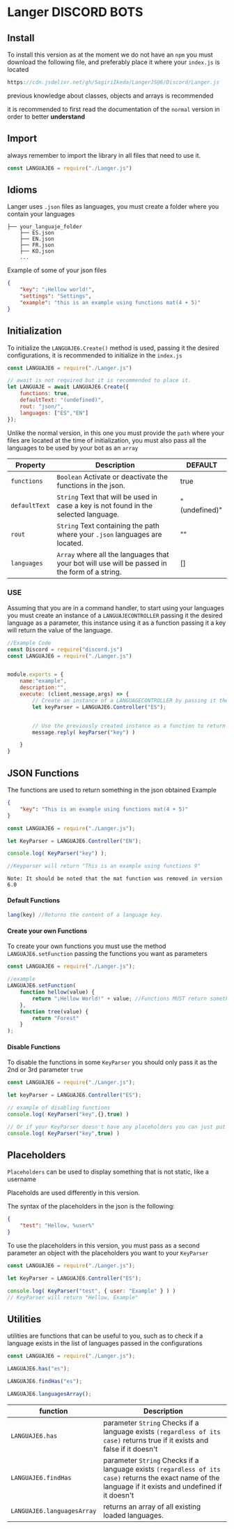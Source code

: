# Langer DISCORD BOTS

## Install

To install this version as at the moment we do not have an `npm` you must download the following file, and preferably place it where your `index.js` is located

```js
https://cdn.jsdelivr.net/gh/SagiriIkeda/LangerJS@6/Discord/Langer.js
```
previous knowledge about classes, objects and arrays is recommended

it is recommended to first read the documentation of the `normal` version in order to better **understand**

## Import 

always remember to import the library in all files that need to use it.

```js
const LANGUAJE6 = require("./Langer.js")
```

## Idioms

Langer uses `.json` files as languages, you must create a folder where you contain your languages

```
├── your_languaje_folder
    ├── ES.json
    ├── EN.json
    ├── FR.json
    ├── KO.json
    ...
```

Example of some of your json files

```json
{
    "key": "¡Hellow world!",
    "settings": "Settings",
    "example": "this is an example using functions mat(4 + 5)"
}
```

## Initialization

To initialize the `LANGUAJE6.Create()` method is used, passing it the desired configurations, it is recommended to initialize in the `index.js`

```js
const LANGUAJE6 = require("./Langer.js")

// await is not required but it is recommended to place it.
let LANGUAJE = await LANGUAJE6.Create({
    functions: true,
    defaultText: "(undefined)",
    rout: "json/",
    languages: ["ES","EN"]
});
```

Unlike the normal version, in this one you must provide the `path` where your files are located at the time of initialization, you must also pass all the languages to be used by your bot as an `array`

| Property | Description | DEFAULT |
|---|---|---|
| `functions` | `Boolean` Activate or deactivate the functions in the json. | true |
| `defaultText` | `String` Text that will be used in case a key is not found in the selected language. | "(undefined)" |
| `rout` | `String` Text containing the path where your `.json` languages are located. | "" |
| `languages` | `Array` where all the languages that your bot will use will be passed in the form of a string. | [] |

### USE

Assuming that you are in a command handler, to start using your languages you must create an instance of a `LANGUAJECONTROLLER` passing it the desired language as a parameter, this instance using it as a function passing it a key will return the value of the language.

```js
//Example Code
const Discord = require("discord.js")
const LANGUAJE6 = require("./Langer.js")


module.exports = {
    name:"example",
    description:"",
    execute: (client,message,args) => {
        // Create an instance of a LANGUAGECONTROLLER by passing it the language to use.
        let keyParser = LANGUAJE6.Controller("ES");


        // Use the previously created instance as a function to return the content of its key.
        message.reply( keyParser("key") )

    }
}

```

## JSON Functions 

The functions are used to return something in the json obtained Example

```json
{
    "key": "This is an example using functions mat(4 + 5)"
}
```

```js
const LANGUAJE6 = require("./Langer.js");

let KeyParser = LANGUAJE6.Controller("EN");

console.log( KeyParser("key") );

//Keyparser will return "This is an example using functions 9"

```

`Note: It should be noted that the mat function was removed in version 6.0`

#### Default Functions 

```js
lang(key) //Returns the content of a language key.
```

#### Create your own Functions

To create your own functions you must use the method `LANGUAJE6.setFunction` passing the functions you want as parameters

```js
const LANGUAJE6 = require("./Langer.js");

//example
LANGUAJE6.setFunction(
    function hellow(value) {
        return "¡Hellow World!" + value; //Functions MUST return something.
    },
    function tree(value) {
        return "Forest"
    }
);
```

#### Disable Functions

To disable the functions in some `KeyParser` you should only pass it as the 2nd or 3rd parameter `true`

```js
const LANGUAJE6 = require("./Langer.js");

let keyParser = LANGUAJE6.Controller("ES");

// example of disabling functions
console.log( KeyParser("key",{},true) )

// Or if your KeyParser doesn't have any placeholders you can just put true as the second parameter to disable the functions.
console.log( KeyParser("key",true) )

```

## Placeholders

`Placeholders` can be used to display something that is not static, like a username

Placeholds are used differently in this version.

The syntax of the placeholders in the json is the following:

```json
{
    "test": "Hellow, %user%"
}
```

To use the placeholders in this version, you must pass as a second parameter an object with the placeholders you want to your `KeyParser`

```js
const LANGUAJE6 = require("./Langer.js");

let KeyParser = LANGUAJE6.Controller("ES");

console.log( KeyParser("test", { user: "Example" } ) )
// KeyParser will return "Hellow, Example"
```

## Utilities

utilities are functions that can be useful to you, such as to check if a language exists in the list of languages passed in the configurations

```js
const LANGUAJE6 = require("./Langer.js");

LANGUAJE6.has("es");

LANGUAJE6.findHas("es");

LANGUAJE6.languagesArray();
```

| function | Description |
|---|---|
| `LANGUAJE6.has` | parameter `String` Checks if a language exists `(regardless of its case)` returns true if it exists and false if it doesn't |
| `LANGUAJE6.findHas` | parameter `String` Checks if a language exists `(regardless of its case)` returns the exact name of the language if it exists and undefined if it doesn't |
| `LANGUAJE6.languagesArray` | returns an array of all existing loaded languages. |
